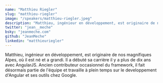 ```yaml
---
name: "Matthieu Riegler"
slug: "matthieu-riegler"
image: "/speakers/matthieu-riegler.jpeg"
description: "Matthieu, ingénieur en développement, est originaire de nos magnifiques Alpes, où il est né et a grandi. Il a débuté sa carrière il y a plus de dix ans avec AngularJS. Ancien contributeur occasionnel du framework, il fait désormais partie de l'équipe et travaille à plein temps sur le developpement d'Angular et ses outils chez Google."
twitter: "jean__meche"
bsky: "jeanmeche.com"
github: "JeanMeche"
linkedin: "matthieuriegler"
---
```


Matthieu, ingénieur en développement, est originaire de nos magnifiques Alpes, où il est né et a grandi. Il a débuté sa carrière il y a plus de dix ans avec AngularJS. Ancien contributeur occasionnel du framework, il fait désormais partie de l'équipe et travaille à plein temps sur le developpement d'Angular et ses outils chez Google.
